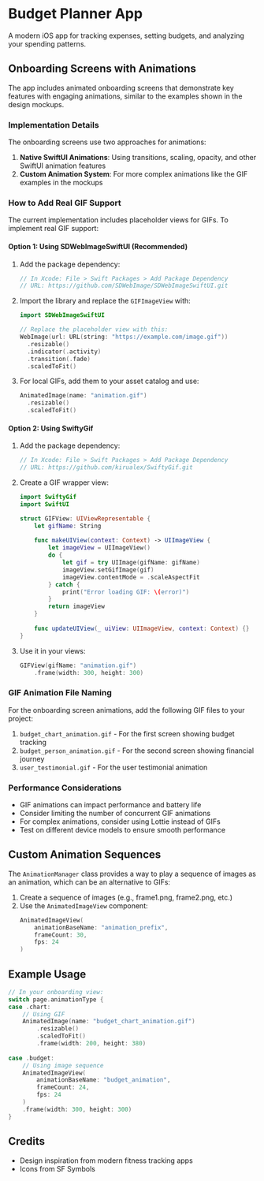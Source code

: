 # Budget Planner App

A modern iOS app for tracking expenses, setting budgets, and analyzing your spending patterns.

## Onboarding Screens with Animations

The app includes animated onboarding screens that demonstrate key features with engaging animations, similar to the examples shown in the design mockups.

### Implementation Details

The onboarding screens use two approaches for animations:

1. **Native SwiftUI Animations**: Using transitions, scaling, opacity, and other SwiftUI animation features
2. **Custom Animation System**: For more complex animations like the GIF examples in the mockups

### How to Add Real GIF Support

The current implementation includes placeholder views for GIFs. To implement real GIF support:

#### Option 1: Using SDWebImageSwiftUI (Recommended)

1. Add the package dependency:
   ```swift
   // In Xcode: File > Swift Packages > Add Package Dependency
   // URL: https://github.com/SDWebImage/SDWebImageSwiftUI.git
   ```

2. Import the library and replace the `GIFImageView` with:
   ```swift
   import SDWebImageSwiftUI

   // Replace the placeholder view with this:
   WebImage(url: URL(string: "https://example.com/image.gif"))
     .resizable()
     .indicator(.activity)
     .transition(.fade)
     .scaledToFit()
   ```

3. For local GIFs, add them to your asset catalog and use:
   ```swift
   AnimatedImage(name: "animation.gif")
     .resizable()
     .scaledToFit()
   ```

#### Option 2: Using SwiftyGif

1. Add the package dependency:
   ```swift
   // In Xcode: File > Swift Packages > Add Package Dependency
   // URL: https://github.com/kirualex/SwiftyGif.git
   ```

2. Create a GIF wrapper view:
   ```swift
   import SwiftyGif
   import SwiftUI

   struct GIFView: UIViewRepresentable {
       let gifName: String
       
       func makeUIView(context: Context) -> UIImageView {
           let imageView = UIImageView()
           do {
               let gif = try UIImage(gifName: gifName)
               imageView.setGifImage(gif)
               imageView.contentMode = .scaleAspectFit
           } catch {
               print("Error loading GIF: \(error)")
           }
           return imageView
       }
       
       func updateUIView(_ uiView: UIImageView, context: Context) {}
   }
   ```

3. Use it in your views:
   ```swift
   GIFView(gifName: "animation.gif")
       .frame(width: 300, height: 300)
   ```

### GIF Animation File Naming

For the onboarding screen animations, add the following GIF files to your project:

1. `budget_chart_animation.gif` - For the first screen showing budget tracking
2. `budget_person_animation.gif` - For the second screen showing financial journey
3. `user_testimonial.gif` - For the user testimonial animation

### Performance Considerations

- GIF animations can impact performance and battery life
- Consider limiting the number of concurrent GIF animations
- For complex animations, consider using Lottie instead of GIFs
- Test on different device models to ensure smooth performance

## Custom Animation Sequences

The `AnimationManager` class provides a way to play a sequence of images as an animation, which can be an alternative to GIFs:

1. Create a sequence of images (e.g., frame1.png, frame2.png, etc.)
2. Use the `AnimatedImageView` component:
   ```swift
   AnimatedImageView(
       animationBaseName: "animation_prefix",
       frameCount: 30,
       fps: 24
   )
   ```

## Example Usage

```swift
// In your onboarding view:
switch page.animationType {
case .chart:
    // Using GIF
    AnimatedImage(name: "budget_chart_animation.gif")
        .resizable()
        .scaledToFit()
        .frame(width: 200, height: 380)
    
case .budget:
    // Using image sequence
    AnimatedImageView(
        animationBaseName: "budget_animation",
        frameCount: 24,
        fps: 24
    )
    .frame(width: 300, height: 300)
}
```

## Credits

- Design inspiration from modern fitness tracking apps
- Icons from SF Symbols 
